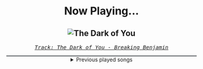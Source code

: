 <div align="center"> 
<h1>Now Playing...</h1>

![The Dark of You](https://i.scdn.co/image/ab67616d00001e021522bd2a4ea3d69e17f19429)
--
_<samp><a href="https://open.spotify.com/track/7egnrHJAANlNymbrmQNKcG">Track: The Dark of You - Breaking Benjamin</a></samp>_

<div style="border: 1px #4B5054 solid"></div>
<details>
  <summary>
    Previous played songs
  </summary>
  <table>
    <thead>
      <tr>
        <th>
          Artist
        </th>
        <th>
          Song
        </th>
        <th>
          Link
        </th>
      </tr>
    </thead>
    <tbody>
      <tr><td>Breaking Benjamin</td><td>The Dark of You</td><td><a href="https://open.spotify.com/track/7egnrHJAANlNymbrmQNKcG">https://open.spotify.com/track/7egnrHJAANlNymbrmQNKcG</a></td></tr><tr><td>Bad Omens</td><td>Limits - Unplugged</td><td><a href="https://open.spotify.com/track/4WcOPeBNUtQCvGmSIneuA1">https://open.spotify.com/track/4WcOPeBNUtQCvGmSIneuA1</a></td></tr><tr><td>Our Mirage</td><td>Transparent</td><td><a href="https://open.spotify.com/track/2NqR4AAXV0DayMuKMdSB3m">https://open.spotify.com/track/2NqR4AAXV0DayMuKMdSB3m</a></td></tr><tr><td>Papa Roach</td><td>Gravity</td><td><a href="https://open.spotify.com/track/5ilFbQzOFIAXyJNM8ZZPxg">https://open.spotify.com/track/5ilFbQzOFIAXyJNM8ZZPxg</a></td></tr><tr><td>Too Close To Touch</td><td>Sympathy</td><td><a href="https://open.spotify.com/track/1s4Nc5XFspnFHEHLv92gak">https://open.spotify.com/track/1s4Nc5XFspnFHEHLv92gak</a></td></tr><tr><td>Asking Alexandria</td><td>Down To Hell</td><td><a href="https://open.spotify.com/track/4M8UQs8bpAbJINwpBwZTGI">https://open.spotify.com/track/4M8UQs8bpAbJINwpBwZTGI</a></td></tr><tr><td>Bloodred Hourglass</td><td>Nightmares Are Dreams Too</td><td><a href="https://open.spotify.com/track/3aXlWOv1nw1OcPp1dqZB1c">https://open.spotify.com/track/3aXlWOv1nw1OcPp1dqZB1c</a></td></tr><tr><td>The Word Alive</td><td>Why Am I Like This?</td><td><a href="https://open.spotify.com/track/1wZy1qIk3qPVv33I9bALi6">https://open.spotify.com/track/1wZy1qIk3qPVv33I9bALi6</a></td></tr><tr><td>Amaranthe</td><td>PvP</td><td><a href="https://open.spotify.com/track/46HFTyFqLMzSye98Arqa98">https://open.spotify.com/track/46HFTyFqLMzSye98Arqa98</a></td></tr><tr><td>From Fall to Spring</td><td>DESTINY</td><td><a href="https://open.spotify.com/track/56wLqIBnjapUsIC08vHHYU">https://open.spotify.com/track/56wLqIBnjapUsIC08vHHYU</a></td></tr><tr><td>Disturbed</td><td>Criminal</td><td><a href="https://open.spotify.com/track/4bY2SbmhtGWyQLlBP9ZH4W">https://open.spotify.com/track/4bY2SbmhtGWyQLlBP9ZH4W</a></td></tr><tr><td>Disturbed</td><td>Asylum</td><td><a href="https://open.spotify.com/track/3VZWVvHjzkG60FyVUkTcy5">https://open.spotify.com/track/3VZWVvHjzkG60FyVUkTcy5</a></td></tr><tr><td>Disturbed</td><td>Criminal</td><td><a href="https://open.spotify.com/track/4bY2SbmhtGWyQLlBP9ZH4W">https://open.spotify.com/track/4bY2SbmhtGWyQLlBP9ZH4W</a></td></tr><tr><td>Disturbed</td><td>Asylum</td><td><a href="https://open.spotify.com/track/3VZWVvHjzkG60FyVUkTcy5">https://open.spotify.com/track/3VZWVvHjzkG60FyVUkTcy5</a></td></tr><tr><td>Disturbed</td><td>Criminal</td><td><a href="https://open.spotify.com/track/4bY2SbmhtGWyQLlBP9ZH4W">https://open.spotify.com/track/4bY2SbmhtGWyQLlBP9ZH4W</a></td></tr><tr><td>Disturbed</td><td>Asylum</td><td><a href="https://open.spotify.com/track/3VZWVvHjzkG60FyVUkTcy5">https://open.spotify.com/track/3VZWVvHjzkG60FyVUkTcy5</a></td></tr><tr><td>Rosa Linn</td><td>SNAP</td><td><a href="https://open.spotify.com/track/76OGwb5RA9h4FxQPT33ekc">https://open.spotify.com/track/76OGwb5RA9h4FxQPT33ekc</a></td></tr><tr><td>Chanel</td><td>SloMo</td><td><a href="https://open.spotify.com/track/3XREkzDHsWdBL5tybyCDBH">https://open.spotify.com/track/3XREkzDHsWdBL5tybyCDBH</a></td></tr><tr><td>Ronela Hajati</td><td>SEKRET</td><td><a href="https://open.spotify.com/track/0zC65JcBBk4GYAjL2tHKXa">https://open.spotify.com/track/0zC65JcBBk4GYAjL2tHKXa</a></td></tr><tr><td>Nadir Rustamli</td><td>Fade to black</td><td><a href="https://open.spotify.com/track/7aX4w6c7gSqbTBoU8g2lnm">https://open.spotify.com/track/7aX4w6c7gSqbTBoU8g2lnm</a></td></tr>
    </tbody>
  </table>
</details>

</div>
